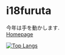 # i18furuta
今年は手を動かします.  
[Homepage](https://i18fn.netlify.app/)  

[![Top Langs](https://github-readme-stats.vercel.app/api/top-langs/?username=i18furuta&layout=compact)](https://github.com/anuraghazra/github-readme-stats)
